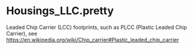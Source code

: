 # Housings_LLC.pretty
Leaded Chip Carrier (LCC) footprints, such as PLCC (Plastic Leaded Chip Carrier), see https://en.wikipedia.org/wiki/Chip_carrier#Plastic_leaded_chip_carrier
